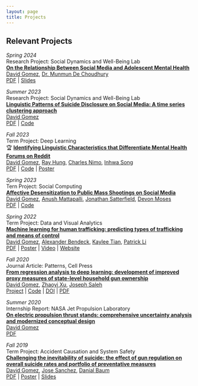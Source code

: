 ```yaml
---
layout: page
title: Projects
---
```


## Relevant Projects

*Spring 2024* \
Research Project: Social Dynamics and Well-Being Lab \
[**On the Relationship Between Social Media and Adolescent Mental Health**](10-social-media-and-mental-health) \
[David Gomez](https://dbgomez94.github.io/),
[Dr. Munmun De Choudhury](http://www.munmund.net/index.html)
\
[PDF](/pdfs/social-media-and-mentla-health.pdf) |
[Slides](/pdfs/social-media-and-mental-health-slides.pdf)

*Summer 2023* \
Research Project: Social Dynamics and Well-Being Lab \
[**Linguistic Patterns of Suicide Disclosure on Social Media: A time series clustering approach**](09-suicide-disclosures) \
[David Gomez](https://dbgomez94.github.io/)
\
[PDF](/pdfs/suicide-disclosures.pdf) |
[Code]()

*Fall 2023* \
Term Project: Deep Learning \
🏆 [**Identifying Linguistic Characteristics that Differentiate Mental Health Forums on Reddit**](08-reddit-mental-health) \
[David Gomez](https://dbgomez94.github.io/),
[Ray Hung](https://www.linkedin.com/in/ruize-hung/?locale=en_US), 
[Charles Nimo](https://charlesnimo.me/), 
[Inhwa Song](https://greenina.notion.site/Inhwa-Song-0cb769c9a9314e358cf728c0fe3b1e74)
\
[PDF]() |
[Code]() |
[Poster]()

*Spring 2023* \
Tern Project: Social Computing \
[**Affective Desensitization to Public Mass Shootings on Social Media**](07-mass-shootings) \
[David Gomez](https://dbgomez94.github.io/), 
[Anush Mattapalli](https://www.linkedin.com/in/anush96/), 
[Jonathan Satterfield](https://www.linkedin.com/in/jonathan-satterfield-ba0651195/), 
[Devon Moses](https://www.linkedin.com/in/devanmoses/)
\
[PDF]() |
[Code]()

*Spring 2022* \
Term Project: Data and Visual Analytics \
[**Machine learning for human trafficking: predicting types of trafficking and means of control**](05-human-trafficking) \
[David Gomez](https://dbgomez94.github.io/),
[Alexander Bendeck](https://alexanderbendeck.github.io/), 
[Kaylee Tian](https://www.linkedin.com/in/kaylee-nianhan-tian/), 
[Patrick Li](https://www.linkedin.com/in/patrick-li-0/)
\
[PDF](https://drive.google.com/file/d/1ZF1bpdqYRzA3Kcm1SRkUFkqupeNLzdAy/view?usp=sharing) |
[Poster](https://drive.google.com/file/d/1z7QcypF5xcn1TSfJu9RjZayP8_fafuvX/view?usp=sharing) |
[Video](https://youtu.be/GltcIuAIdTc) |
[Website](https://alexanderbendeck.shinyapps.io/human-trafficking-app/)

*Fall 2020* \
Journal Article: Patterns, Cell Press \
[**From regression analysis to deep learning: development of improved proxy measures of state-level household gun ownership**](06=gun-ownership-proxy) \
[David Gomez](https://dbgomez94.github.io/), 
[Zhaoyi Xu](https://www.linkedin.com/in/zhaoyi-xu-89789a110/), 
[Joseph Saleh](https://www.linkedin.com/in/joseph-homer-saleh-8b8773119/) 
\
[Project](pages/projects/2022-07-26-go-proxy.md) |
[Code](https://github.com/dbgomez94/gun-ownership-proxy) |
[DOI](https://www.cell.com/patterns/fulltext/S2666-3899(20)30202-6) |
[PDF](pdfs/go-proxy.pdf)


*Summer 2020* \
Internship Report: NASA Jet Propulsion Laboratory \
[**On electric propulsion thrust stands: comprehensive uncertainty analysis and modernized conceptual design**](04-thrust-stand-uncertainty-analysis) \
[David Gomez](https://dbgomez94.github.io/) 
\
[PDF](https://drive.google.com/file/d/13bFrEk7PkWAY2GqFmNS_l3zvok1wE9Wj/view?usp=sharing)

*Fall 2019* \
Term Project: Accident Causation and System Safety \
[**Challenging the inevitability of suicide: the effect of gun regulation on overall suicide rates and portfolio of preventative measures**](03-challenging-the-inevitability-of-suicide) \
[David Gomez](https://dbgomez94.github.io/),
[Jose Sanchez](https://www.linkedin.com/in/jose-c-sanchez/),
[Danial Baum](https://www.linkedin.com/in/daniel-baum-ae/) 
\
[PDF](https://drive.google.com/file/d/1eBo4348ehcbSQ8zs2ny8W4vIRXymCLcg/view?usp=sharing) |
[Poster](https://drive.google.com/file/d/1ATBb5rhDqnycLfk0daZcIRXaoVfniZDy/view?usp=sharing) |
[Slides](https://drive.google.com/file/d/14bEKiji_KDBISvT7OCuvAQOwNU6QED1U/view?usp=sharing)

